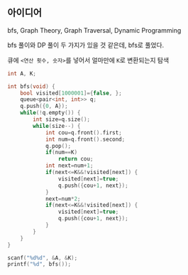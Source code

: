 ## 아이디어
bfs, Graph Theory, Graph Traversal, Dynamic Programming

bfs 풀이와 DP 풀이 두 가지가 있을 것 같은데, bfs로 풀었다.

큐에 `<연산 횟수, 숫자>`를 넣어서 얼마만에 `K`로 변환되는지 탐색
```cpp
int A, K;

int bfs(void) {
	bool visited[1000001]={false, };
	queue<pair<int, int>> q;
	q.push({0, A});
	while(!q.empty()) {
		int size=q.size();
		while(size--) {
			int cou=q.front().first;
			int num=q.front().second;
			q.pop();
			if(num==K)
				return cou;
			int next=num+1;
			if(next<=K&&!visited[next]) {
				visited[next]=true;
				q.push({cou+1, next});
			}
			next=num*2;
			if(next<=K&&!visited[next]) {
				visited[next]=true;
				q.push({cou+1, next});
			}
		}
	}
}

scanf("%d%d", &A, &K);
printf("%d", bfs());
```